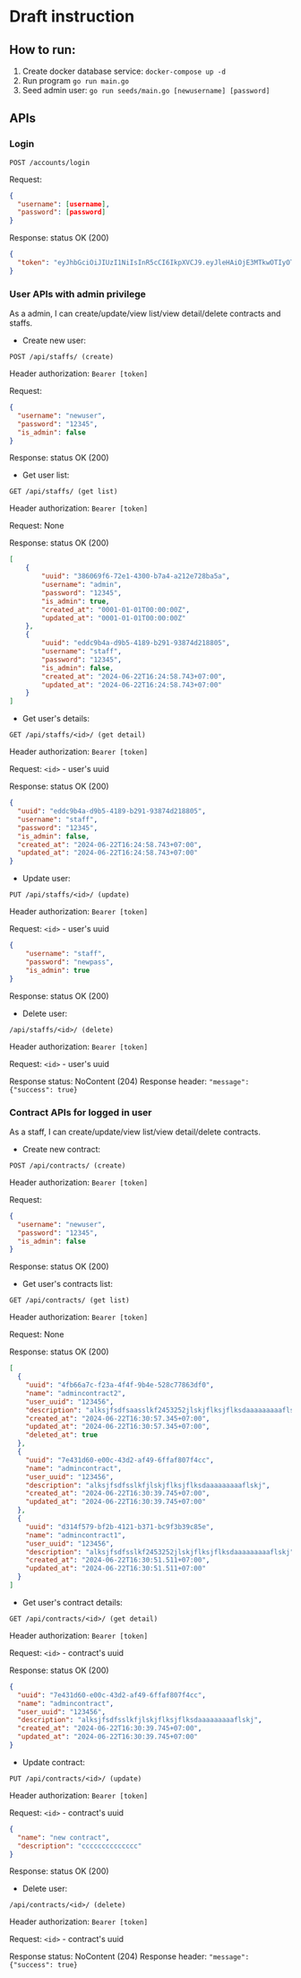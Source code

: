 # Draft instruction


## How to run:
1. Create docker database service: `docker-compose up -d`
2. Run program `go run main.go`
3. Seed admin user: `go run seeds/main.go [newusername] [password]`


## APIs

### Login
```
POST /accounts/login
```
Request:
```json
{
  "username": [username],
  "password": [password]
}
```

Response: status OK (200)
```json
{
  "token": "eyJhbGciOiJIUzI1NiIsInR5cCI6IkpXVCJ9.eyJleHAiOjE3MTkwOTIyOTUsImlhdCI6MTcxOTA4ODY5NSwidXNlcm5hbWUiOiJhZG1pbiJ9.mTHMQS_OQC1pbKTMecN0FrIFMxgRnWZzfRBMOoMNVDs"
}
```


### User APIs with admin privilege
As a admin, I can create/update/view list/view detail/delete contracts and staffs.

- Create new user:
```
POST /api/staffs/ (create)
```
Header authorization: `Bearer [token]`

Request:
```json
{
  "username": "newuser",
  "password": "12345",
  "is_admin": false
}
```

Response: status OK (200)

- Get user list:
```
GET /api/staffs/ (get list)
```
Header authorization: `Bearer [token]`

Request: None

Response: status OK (200)
```json
[
    {
        "uuid": "386069f6-72e1-4300-b7a4-a212e728ba5a",
        "username": "admin",
        "password": "12345",
        "is_admin": true,
        "created_at": "0001-01-01T00:00:00Z",
        "updated_at": "0001-01-01T00:00:00Z"
    },
    {
        "uuid": "eddc9b4a-d9b5-4189-b291-93874d218805",
        "username": "staff",
        "password": "12345",
        "is_admin": false,
        "created_at": "2024-06-22T16:24:58.743+07:00",
        "updated_at": "2024-06-22T16:24:58.743+07:00"
    }
]
```

- Get user's details:
```
GET /api/staffs/<id>/ (get detail)
```

Header authorization: `Bearer [token]`

Request: `<id>` - user's uuid

Response: status OK (200)
```json
{
  "uuid": "eddc9b4a-d9b5-4189-b291-93874d218805",
  "username": "staff",
  "password": "12345",
  "is_admin": false,
  "created_at": "2024-06-22T16:24:58.743+07:00",
  "updated_at": "2024-06-22T16:24:58.743+07:00"
}
```

- Update user:
```
PUT /api/staffs/<id>/ (update)
```

Header authorization: `Bearer [token]`

Request: `<id>` - user's uuid
```json
{
    "username": "staff",
    "password": "newpass",
    "is_admin": true
}
```

Response: status OK (200)

- Delete user:
```
/api/staffs/<id>/ (delete)
```
Header authorization: `Bearer [token]`

Request: `<id>` - user's uuid

Response status: NoContent (204)
Response header: `"message": {"success": true}`



### Contract APIs for logged in user

As a staff, I can create/update/view list/view detail/delete contracts.

- Create new contract:
```
POST /api/contracts/ (create)
```
Header authorization: `Bearer [token]`

Request:
```json
{
  "username": "newuser",
  "password": "12345",
  "is_admin": false
}
```

Response: status OK (200)

- Get user's contracts list:
```
GET /api/contracts/ (get list)
```
Header authorization: `Bearer [token]`

Request: None

Response: status OK (200)
```json
[
  {
    "uuid": "4fb66a7c-f23a-4f4f-9b4e-528c77863df0",
    "name": "admincontract2",
    "user_uuid": "123456",
    "description": "alksjfsdfsaasslkf2453252jlskjflksjflksdaaaaaaaaaflskj",
    "created_at": "2024-06-22T16:30:57.345+07:00",
    "updated_at": "2024-06-22T16:30:57.345+07:00",
    "deleted_at": true
  },
  {
    "uuid": "7e431d60-e00c-43d2-af49-6ffaf807f4cc",
    "name": "admincontract",
    "user_uuid": "123456",
    "description": "alksjfsdfsslkfjlskjflksjflksdaaaaaaaaaflskj",
    "created_at": "2024-06-22T16:30:39.745+07:00",
    "updated_at": "2024-06-22T16:30:39.745+07:00"
  },
  {
    "uuid": "d314f579-bf2b-4121-b371-bc9f3b39c85e",
    "name": "admincontract1",
    "user_uuid": "123456",
    "description": "alksjfsdfsslkf2453252jlskjflksjflksdaaaaaaaaaflskj",
    "created_at": "2024-06-22T16:30:51.511+07:00",
    "updated_at": "2024-06-22T16:30:51.511+07:00"
  }
]
```

- Get user's contract details:
```
GET /api/contracts/<id>/ (get detail)
```

Header authorization: `Bearer [token]`

Request: `<id>` - contract's uuid

Response: status OK (200)
```json
{
  "uuid": "7e431d60-e00c-43d2-af49-6ffaf807f4cc",
  "name": "admincontract",
  "user_uuid": "123456",
  "description": "alksjfsdfsslkfjlskjflksjflksdaaaaaaaaaflskj",
  "created_at": "2024-06-22T16:30:39.745+07:00",
  "updated_at": "2024-06-22T16:30:39.745+07:00"
}
```

- Update contract:
```
PUT /api/contracts/<id>/ (update)
```

Header authorization: `Bearer [token]`

Request: `<id>` - contract's uuid
```json
{
  "name": "new contract",
  "description": "cccccccccccccc"
}
```

Response: status OK (200)

- Delete user:
```
/api/contracts/<id>/ (delete)
```
Header authorization: `Bearer [token]`

Request: `<id>` - contract's uuid

Response status: NoContent (204)
Response header: `"message": {"success": true}`


